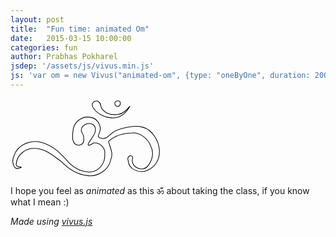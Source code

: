 ```yaml
---
layout: post
title:  "Fun time: animated Om"
date:   2015-03-15 10:00:00
categories: fun
author: Prabhas Pokharel
jsdep: '/assets/js/vivus.min.js'
js: 'var om = new Vivus("animated-om", {type: "oneByOne", duration: 200})'
---
```

<svg
   xmlns:dc="http://purl.org/dc/elements/1.1/"
   xmlns:cc="http://creativecommons.org/ns#"
   xmlns:rdf="http://www.w3.org/1999/02/22-rdf-syntax-ns#"
   xmlns:svg="http://www.w3.org/2000/svg"
   xmlns="http://www.w3.org/2000/svg"
   xmlns:sodipodi="http://sodipodi.sourceforge.net/DTD/sodipodi-0.dtd"
   xmlns:inkscape="http://www.inkscape.org/namespaces/inkscape"
   width="63.241837mm"
   height="33.040726mm"
   viewBox="0 0 224.08525 117.07344"
   id="animated-om"
   onclick="om.reset().play();"
   version="1.1"
   sodipodi:docname="om_path.svg">
  <g
     inkscape:label="Layer 1"
     inkscape:groupmode="layer"
     id="layer1"
     transform="translate(-119.54172,-128.7008)">
    <path
       style="stroke:#000000; fill: #FFF"
       d="m 235.18951,244.40637 c -15.20187,-1.46052 -28.7593,-9.97082 -39.10555,-20.81593 -11.9522,-8.8229 -24.42801,-19.98667 -40.1094,-20.11767 -13.03671,-0.78201 -26.66314,9.39078 -27.69901,22.73236 -2.42098,7.71769 14.08341,3.62805 4.42915,7.10839 -9.65426,3.48034 -11.59513,-12.1996 -7.80782,-18.80438 5.61731,-16.94281 26.13957,-25.06596 42.50814,-19.5655 16.79838,4.5429 29.1483,17.72817 40.05381,30.5221 9.22343,8.92673 22.62809,15.61413 35.69162,12.9751 11.33222,-3.00118 18.68612,-14.56179 17.78776,-26.0423 1.46435,-9.51886 -7.21308,-17.9555 -16.57495,-17.03935 -2.82672,1.71031 -11.41747,7.33094 -7.22815,-0.35639 3.89073,-7.28137 12.14216,-14.42196 9.18353,-23.45438 -4.1757,-10.07093 -21.68234,-4.71169 -20.68269,5.83023 4.12403,6.73314 7.83114,20.44581 -4.09644,21.45247 -11.25325,-0.91521 -9.03032,-15.39144 -8.02712,-23.18984 1.49193,-12.09982 13.77384,-21.24638 25.79652,-18.68039 9.44388,0.98816 16.26463,10.52072 14.54704,19.82438 -0.0628,5.01364 -7.37165,9.95247 2.58409,11.70343 9.95574,1.75096 11.27052,-7.8013 21.76029,-11.82214 10.48977,-4.02084 26.55052,-8.20958 39.7405,-4.94339 15.14168,4.22922 24.20459,21.37274 24.95969,34.77655 0.7551,13.40381 -6.07471,25.01026 -17.93288,30.01865 -11.85817,5.00839 -28.12121,-1.02564 -28.88265,-14.60213 -3.21145,-8.35434 9.21622,-10.72935 6.13181,-1.08803 -1.23178,11.5457 15.94364,18.57428 23.19485,9.30784 6.88329,-7.99209 9.79604,-20.16022 4.5798,-29.81149 -4.41738,-11.6356 -15.84617,-21.04999 -28.76078,-19.89628 -12.36977,0.12103 -25.11888,4.0896 -34.50664,12.30813 1.28598,8.27749 7.74558,17.62114 3.36176,27.11919 -2.75032,16.00362 -19.24542,26.42513 -34.89628,24.55077 z m 39.45,-86.6657 c -11.30766,0.18412 -24.14127,-4.83643 -30.89246,-14.77151 -6.63359,-10.6871 10.14062,-15.40512 11.13509,-3.26435 2.75968,11.26055 16.08636,14.27814 26.10248,12.95259 7.64745,-1.0848 12.90787,-7.08767 17.72672,-12.49215 -4.4796,8.57258 -12.76417,17.3913 -24.07183,17.57542 z m 3.00372,-18.18233 c -7.05947,-7.47477 9.79004,-11.24806 6.12843,-1.27741 -0.85952,2.35443 -4.4419,3.27231 -6.12843,1.27741 z"
       id="path3401"
       inkscape:connector-curvature="0"
       sodipodi:nodetypes="cccczccccccccccccczzczzcccccccczcccczccc" />
  </g>
</svg>

I hope you feel as _animated_ as this ॐ about taking the class, if you know what I mean :)

_Made using [vivus.js](http://maxwellito.github.io/vivus/)_